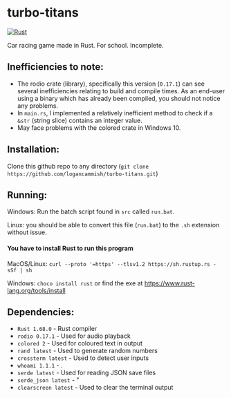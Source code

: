 # turbo-titans

[![Rust](https://github.com/logancammish/turbo-titans/actions/workflows/rust.yml/badge.svg)](https://github.com/logancammish/turbo-titans/actions/workflows/rust.yml)

Car racing game made in Rust. For school. Incomplete.

## Inefficiencies to note:
* The rodio crate (library), specifically this version (`0.17.1`) can see several inefficiencies relating to build and compile times. As an end-user using a binary which has already been compiled, you should not notice any problems.
* In `main.rs`, I implemented a relatively inefficient method to check if a `&str` (string slice) contains an integer value. 
* May face problems with the colored crate in Windows 10.

## Installation: 
Clone this github repo to any directory (`git clone https://github.com/logancammish/turbo-titans.git`)

## Running: 
Windows: Run the batch script found in `src` called `run.bat`.

Linux: you should be able to convert this file (`run.bat`) to the `.sh` extension without issue.
#### You have to install Rust to run this program
MacOS/Linux: `curl --proto '=https' --tlsv1.2 https://sh.rustup.rs -sSf | sh`

Windows: `choco install rust` or find the exe at https://www.rust-lang.org/tools/install 



## Dependencies:
* `Rust 1.68.0` - Rust compiler
* `rodio 0.17.1` - Used for audio playback
* `colored 2` - Used for coloured text in output
* `rand latest` - Used to generate random numbers
* `crossterm latest` - Used to detect user inputs
* `whoami 1.1.1` - .
* `serde latest` - Used for reading JSON save files
* `serde_json latest` - "
* `clearscreen latest` - Used to clear the terminal output
